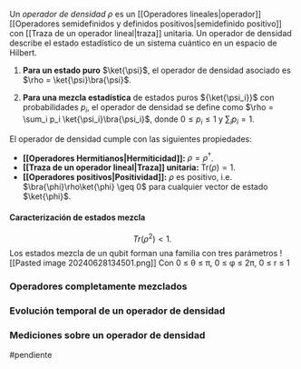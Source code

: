 Un _operador de densidad_ $\rho$ es un [[Operadores lineales|operador]] [[Operadores semidefinidos y definidos positivos|semidefinido positivo]] con [[Traza de un operador lineal|traza]] unitaria. Un operador de densidad describe el estado estadístico de un sistema cuántico en un espacio de Hilbert.

1. **Para un estado puro** $\ket{\psi}$, el operador de densidad asociado es $\rho = \ket{\psi}\bra{\psi}$.
    
2. **Para una mezcla estadística** de estados puros ${\ket{\psi_i}}$ con probabilidades ${p_i}$, el operador de densidad se define como $\rho = \sum_i p_i \ket{\psi_i}\bra{\psi_i}$, donde $0 \leq p_i \leq 1$ y $\sum_i p_i = 1$.

El operador de densidad cumple con las siguientes propiedades:

- **[[Operadores Hermitianos|Hermiticidad]]:** $\rho = \rho^\dagger$.
- **[[Traza de un operador lineal|Traza]] unitaria:** $\text{Tr}(\rho) = 1$.
- **[[Operadores positivos|Positividad]]:** $\rho$ es positivo, i.e. $\bra{\phi}\rho\ket{\phi} \geq 0$ para cualquier vector de estado $\ket{\phi}$.  

#### Caracterización de estados mezcla
$$
Tr(\rho^2)<1.
$$
Los estados mezcla de un qubit forman una familia con tres parámetros
![[Pasted image 20240628134501.png]] 
Con 0 ≤ θ ≤ π, 0 ≤ φ ≤ 2π, 0 ≤ r ≤ 1
### Operadores completamente mezclados

### Evolución temporal de un operador de densidad

### Mediciones sobre un operador de densidad



#pendiente 